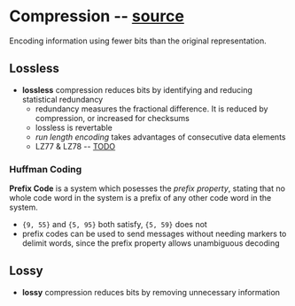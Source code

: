 # Compression -- [source](https://en.wikipedia.org/wiki/Data_compression)
Encoding information using fewer bits than the original representation.

## Lossless
- **lossless** compression reduces bits by identifying and reducing statistical redundancy
  - redundancy measures the fractional difference. It is reduced by compression, or increased for checksums
  - lossless is revertable
  - *run length encoding* takes advantages of consecutive data elements
  - LZ77 & LZ78 -- [TODO](https://www.cs.duke.edu/courses/spring03/cps296.5/papers/ziv_lempel_1977_universal_algorithm.pdf)

### Huffman Coding
**Prefix Code** is a system which posesses the *prefix property*, stating that no whole code word in the system is a prefix of any other code word in the system.
- `{9, 55}` and `{5, 95}` both satisfy, `{5, 59}` does not 
- prefix codes can be used to send messages without needing markers to delimit words, since the prefix property allows unambiguous decoding 

## Lossy
- **lossy** compression reduces bits by removing unnecessary information
